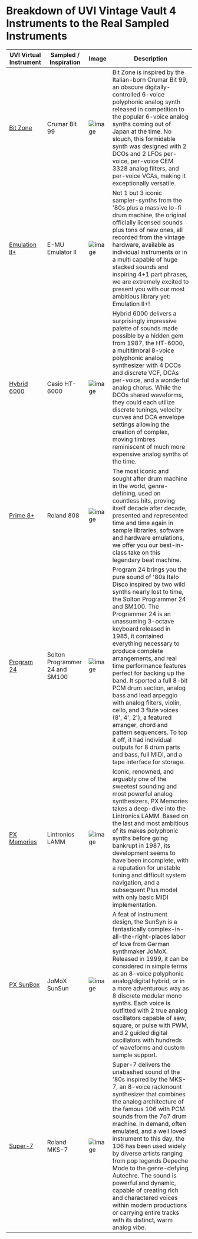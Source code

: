 # Breakdown of UVI Vintage Vault 4 Instruments to the Real Sampled Instruments

| UVI Virtual Instrument | Sampled / Inspiration | Image | Description | 
|------------------------|-----------------------|------|--------------|
| [Bit Zone](https://www.uvi.net/bit-zone) | Crumar Bit 99 | ![image](https://github.com/user-attachments/assets/ab7e2a64-d560-4caf-b0ef-1f05ff44ff78)|Bit Zone is inspired by the Italian-born Crumar Bit 99, an obscure digitally-controlled 6-voice polyphonic analog synth released in competition to the popular 6-voice analog synths coming out of Japan at the time. No slouch, this formidable synth was designed with 2 DCOs and 2 LFOs per-voice, per-voice CEM 3328 analog filters, and per-voice VCAs, making it exceptionally versatile.|
| [Emulation II+](https://www.uvi.net/emulation-ii-plus.html#instruments) |E-MU Emulator II |![image](https://github.com/user-attachments/assets/828f675c-ebb0-4f79-ab80-d5c28d1f6af3)|Not 1 but 3 iconic sampler-synths from the '80s plus a massive lo-fi drum machine, the original officially licensed sounds plus tons of new ones, all recorded from the vintage hardware, available as individual instruments or in a multi capable of huge stacked sounds and inspiring 4+1 part phrases, we are extremely excited to present you with our most ambitious library yet: Emulation II+!|
|[Hybrid 6000](https://www.uvi.net/hybrid-6000)|Casio HT-6000|![image](https://github.com/user-attachments/assets/db410022-0f3d-42b3-bf5e-29ac02c7d92a)|Hybrid 6000 delivers a surprisingly impressive palette of sounds made possible by a hidden gem from 1987, the HT-6000, a multitimbral 8-voice polyphonic analog synthesizer with 4 DCOs and discrete VCF, DCAs per-voice, and a wonderful analog chorus. While the DCOs shared waveforms, they could each utilize discrete tunings, velocity curves and DCA envelope settings allowing the creation of complex, moving timbres reminiscent of much more expensive analog synths of the time.|
|[Prime 8+](https://www.uvi.net/prime-8-plus)|Roland 808|![image](https://github.com/user-attachments/assets/cb91121f-05a7-4127-ae8b-76b2375f0194)|The most iconic and sought after drum machine in the world, genre-defining, used on countless hits, proving itself decade after decade, presented and represented time and time again in sample libraries, software and hardware emulations, we offer you our best-in-class take on this legendary beat machine.|
|[Program 24](https://www.uvi.net/program-24#instrument)|Solton Programmer 24 and SM100|![image](https://github.com/user-attachments/assets/9d7215bb-ed67-4b63-9f94-2340c6c9aa21)|Program 24 brings you the pure sound of '80s Italo Disco inspired by two wild synths nearly lost to time, the Solton Programmer 24 and SM100. The Programmer 24 is an unassuming 3-octave keyboard released in 1985, it contained everything necessary to produce complete arrangements, and real time performance features perfect for backing up the band. It sported a full 8-bit PCM drum section, analog bass and lead arpeggio with analog filters, violin, cello, and 3 flute voices (8', 4', 2'), a featured arranger, chord and pattern sequencers. To top it off, it had individual outputs for 8 drum parts and bass, full MIDI, and a tape interface for storage.|
|[PX Memories](https://www.uvi.net/px-memories)|Lintronics LAMM|![image](https://github.com/user-attachments/assets/45375b8a-d383-4a53-8c07-4ad9c25e2299)|Iconic, renowned, and arguably one of the sweetest sounding and most powerful analog synthesizers, PX Memories takes a deep-dive into the Lintronics LAMM. Based on the last and most ambitious of its makes polyphonic synths before going bankrupt in 1987, its development seems to have been incomplete, with a reputation for unstable tuning and difficult system navigation, and a subsequent Plus model with only basic MIDI implementation.|
|[PX SunBox](https://www.uvi.net/px-sunbox)|JoMoX SunSun|![image](https://github.com/user-attachments/assets/dbd62920-fe45-4615-bc69-5a80ec33c806)|A feat of instrument design, the SunSyn is a fantastically complex-in-all-the-right-places labor of love from German synthmaker JoMoX. Released in 1999, it can be considered in simple terms as an 8-voice polyphonic analog/digital hybrid, or in a more adventurous way as 8 discrete modular mono synths. Each voice is outfitted with 2 true analog oscillators capable of saw, square, or pulse with PWM, and 2 guided digital oscillators with hundreds of waveforms and custom sample support.|
|[Super-7](https://www.uvi.net/super-7)|Roland MKS-7|![image](https://github.com/user-attachments/assets/7294c845-aa34-4a0d-900f-023887a61567)|Super-7 delivers the unabashed sound of the '80s inspired by the MKS-7, an 8-voice rackmount synthesizer that combines the analog architecture of the famous 106 with PCM sounds from the 7o7 drum machine. In demand, often emulated, and a well loved instrument to this day, the 106 has been used widely by diverse artists ranging from pop legends Depeche Mode to the genre-defying Autechre. The sound is powerful and dynamic, capable of creating rich and charactered voices within modern productions or carrying entire tracks with its distinct, warm analog vibe.|
